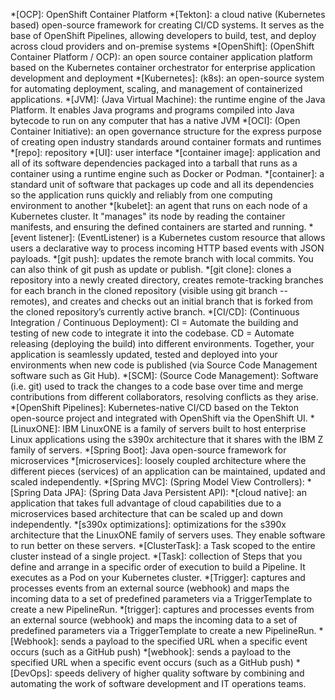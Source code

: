 *[OCP]: OpenShift Container Platform
*[Tekton]: a cloud native (Kubernetes based) open-source framework for creating CI/CD systems. It serves as the base of OpenShift Pipelines, allowing developers to build, test, and deploy across cloud providers and on-premise systems
*[OpenShift]: (OpenShift Container Platform / OCP): an open source container application platform based on the Kubernetes container orchestrator for enterprise application development and deployment
*[Kubernetes]: (k8s): an open-source system for automating deployment, scaling, and management of containerized applications.
*[JVM]: (Java Virtual Machine): the runtime engine of the Java Platform. It enables Java programs and programs compiled into Java bytecode to run on any computer that has a native JVM
*[OCI]: (Open Container Initiative): an open governance structure for the express purpose of creating open industry standards around container formats and runtimes
*[repo]: repository
*[UI]: user interface
*[container image]: application and all of its software dependencies packaged into a tarball that runs as a container using a runtime engine such as Docker or Podman.
*[container]: a standard unit of software that packages up code and all its dependencies so the application runs quickly and reliably from one computing environment to another
*[kubelet]: an agent that runs on each node of a Kubernetes cluster. It "manages" its node by reading the container manifests, and ensuring the defined containers are started and running.
*[event listener]: (EventListener) is a Kubernetes custom resource that allows users a declarative way to process incoming HTTP based events with JSON payloads.
*[git push]: updates the remote branch with local commits. You can also think of git push as update or publish.
*[git clone]: clones a repository into a newly created directory, creates remote-tracking branches for each branch in the cloned repository (visible using git branch --remotes), and creates and checks out an initial branch that is forked from the cloned repository’s currently active branch.
*[CI/CD]: (Continuous Integration / Continuous Deployment): CI = Automate the building and testing of new code to integrate it into the codebase. CD = Automate releasing (deploying the build) into different environments. Together, your application is seamlessly updated, tested and deployed into your environments when new code is published (via Source Code Management software such as Git Hub).
*[SCM]: (Source Code Management): Software (i.e. git) used to track the changes to a code base over time and merge contributions from different collaborators, resolving conflicts as they arise.
*[OpenShift Pipelines]: Kubernetes-native CI/CD based on the Tekton open-source project and integrated with OpenShift via the OpenShift UI.
*[LinuxONE]: IBM LinuxONE is a family of servers built to host enterprise Linux applications using the s390x architecture that it shares with the IBM Z family of servers.
*[Spring Boot]: Java open-source framework for microservices
*[microservices]: loosely coupled architecture where the different pieces (services) of an application can be maintained, updated and scaled independently.
*[Spring MVC]: (Spring Model View Controllers): 
*[Spring Data JPA]: (Spring Data Java Persistent API): 
*[cloud native]: an application that takes full advantage of cloud capabilities due to a microservices based architecture that can be scaled up and down independently.
*[s390x optimizations]: optimizations for the s390x architecture that the LinuxONE family of servers uses. They enable software to run better on these servers.
*[ClusterTask]: a Task scoped to the entire cluster instead of a single project. 
*[Task]: collection of Steps that you define and arrange in a specific order of execution to build a Pipeline. It executes as a Pod on your Kubernetes cluster.
*[Trigger]: captures and processes events from an external source (webhook) and maps the incoming data to a set of predefined parameters via a TriggerTemplate to create a new PipelineRun. 
*[trigger]: captures and processes events from an external source (webhook) and maps the incoming data to a set of predefined parameters via a TriggerTemplate to create a new PipelineRun. 
*[Webhook]: sends a payload to the specified URL when a specific event occurs (such as a GitHub push)
*[webhook]: sends a payload to the specified URL when a specific event occurs (such as a GitHub push)
*[DevOps]: speeds delivery of higher quality software by combining and automating the work of software development and IT operations teams.